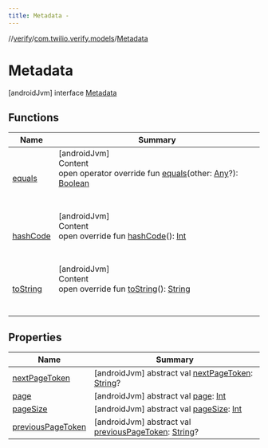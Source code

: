 ```yaml
---
title: Metadata -
---
```

//[verify](../../index.md)/[com.twilio.verify.models](../index.md)/[Metadata](index.md)



# Metadata  
 [androidJvm] interface [Metadata](index.md)   


## Functions  
  
|  Name|  Summary| 
|---|---|
| [equals](https://kotlinlang.org/api/latest/jvm/stdlib/kotlin/-any/equals.html)| [androidJvm]  <br>Content  <br>open operator override fun [equals](https://kotlinlang.org/api/latest/jvm/stdlib/kotlin/-any/equals.html)(other: [Any](https://kotlinlang.org/api/latest/jvm/stdlib/kotlin/-any/index.html)?): [Boolean](https://kotlinlang.org/api/latest/jvm/stdlib/kotlin/-boolean/index.html)  <br><br><br>
| [hashCode](https://kotlinlang.org/api/latest/jvm/stdlib/kotlin/-any/hash-code.html)| [androidJvm]  <br>Content  <br>open override fun [hashCode](https://kotlinlang.org/api/latest/jvm/stdlib/kotlin/-any/hash-code.html)(): [Int](https://kotlinlang.org/api/latest/jvm/stdlib/kotlin/-int/index.html)  <br><br><br>
| [toString](https://kotlinlang.org/api/latest/jvm/stdlib/kotlin/-any/to-string.html)| [androidJvm]  <br>Content  <br>open override fun [toString](https://kotlinlang.org/api/latest/jvm/stdlib/kotlin/-any/to-string.html)(): [String](https://kotlinlang.org/api/latest/jvm/stdlib/kotlin/-string/index.html)  <br><br><br>


## Properties  
  
|  Name|  Summary| 
|---|---|
| [nextPageToken](index.md#com.twilio.verify.models/Metadata/nextPageToken/#/PointingToDeclaration/)|  [androidJvm] abstract val [nextPageToken](index.md#com.twilio.verify.models/Metadata/nextPageToken/#/PointingToDeclaration/): [String](https://kotlinlang.org/api/latest/jvm/stdlib/kotlin/-string/index.html)?   <br>
| [page](index.md#com.twilio.verify.models/Metadata/page/#/PointingToDeclaration/)|  [androidJvm] abstract val [page](index.md#com.twilio.verify.models/Metadata/page/#/PointingToDeclaration/): [Int](https://kotlinlang.org/api/latest/jvm/stdlib/kotlin/-int/index.html)   <br>
| [pageSize](index.md#com.twilio.verify.models/Metadata/pageSize/#/PointingToDeclaration/)|  [androidJvm] abstract val [pageSize](index.md#com.twilio.verify.models/Metadata/pageSize/#/PointingToDeclaration/): [Int](https://kotlinlang.org/api/latest/jvm/stdlib/kotlin/-int/index.html)   <br>
| [previousPageToken](index.md#com.twilio.verify.models/Metadata/previousPageToken/#/PointingToDeclaration/)|  [androidJvm] abstract val [previousPageToken](index.md#com.twilio.verify.models/Metadata/previousPageToken/#/PointingToDeclaration/): [String](https://kotlinlang.org/api/latest/jvm/stdlib/kotlin/-string/index.html)?   <br>

